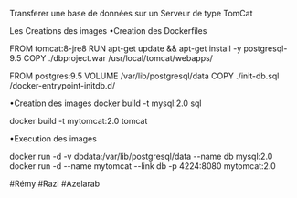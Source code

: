 Transferer une base de données sur un Serveur de type TomCat

Les Creations des images
 •Creation des Dockerfiles
 
   FROM tomcat:8-jre8
   RUN apt-get update && apt-get install -y postgresql-9.5
   COPY ./dbproject.war /usr/local/tomcat/webapps/

   FROM postgres:9.5
   VOLUME /var/lib/postgresql/data
   COPY ./init-db.sql /docker-entrypoint-initdb.d/

 •Creation des images
   docker build -t mysql:2.0 sql

   docker build -t mytomcat:2.0 tomcat

 •Execution des images

   docker run -d -v dbdata:/var/lib/postgresql/data --name db mysql:2.0
   docker run -d --name mytomcat --link db -p 4224:8080 mytomcat:2.0

   
   #Rémy	#Razi	#Azelarab
   

